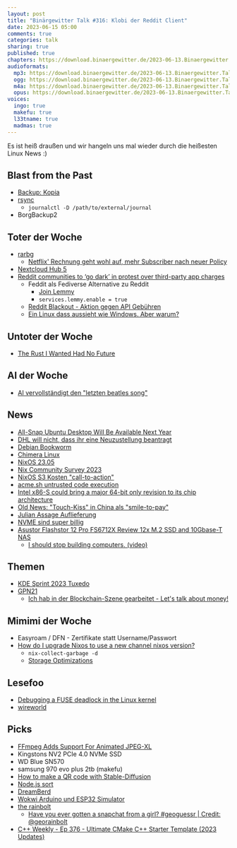 ```yaml
---
layout: post
title: "Binärgewitter Talk #316: Klobi der Reddit Client"
date: 2023-06-15 05:00
comments: true
categories: talk
sharing: true
published: true
chapters: https://download.binaergewitter.de/2023-06-13.Binaergewitter.Talk.316.chapters.txt
audioformats:
  mp3: https://download.binaergewitter.de/2023-06-13.Binaergewitter.Talk.316.mp3
  ogg: https://download.binaergewitter.de/2023-06-13.Binaergewitter.Talk.316.ogg
  m4a: https://download.binaergewitter.de/2023-06-13.Binaergewitter.Talk.316.m4a
  opus: https://download.binaergewitter.de/2023-06-13.Binaergewitter.Talk.316.opus
voices:
  ingo: true
  makefu: true
  l33tname: true
  madmas: true
---
```

Es ist heiß draußen und wir hangeln uns mal wieder durch die heißesten Linux News :)

## Blast from the Past

- [Backup: Kopia](https://kopia.io/)
- [rsync]( https://blog.binaergewitter.de/2023/05/19/binaergewitter-talk-number-315-chatgpt#isso-2271 )
  - `journalctl -D /path/to/external/journal`
- BorgBackup2

## Toter der Woche

- [rarbg]( https://torrentfreak.com/rarbg-shutdown-is-a-major-blow-to-the-pirate-ecosystem-230601/ )
  - [Netflix' Rechnung geht wohl auf, mehr Subscriber nach neuer Policy]( https://www.theverge.com/2023/6/9/23755156/netflix-subscriber-increase-paid-password-sharing-crackdown )
- [Nextcloud Hub 5]( https://nextcloud.com/blog/introducing-hub-5-first-to-deliver-self-hosted-ai-powered-digital-workspace/ )
- [Reddit communities to ‘go dark’ in protest over third-party app charges]( https://www.theguardian.com/technology/2023/jun/11/reddit-communities-to-go-dark-in-protest-over-third-party-app-charges )
  * Feddit als Fediverse Alternative zu Reddit
     - [Join Lemmy](https://join-lemmy.org/instances )
    * `services.lemmy.enable = true`
  * [Reddit Blackout - Aktion gegen API Gebühren](https://feddit.de/post/800018)
  * [Ein Linux dass aussieht wie Windows. Aber warum?](https://www.windowsfx.org/ )

## Untoter der Woche
- [The Rust I Wanted Had No Future](https://graydon2.dreamwidth.org/307291.html)

## AI der Woche

- [AI vervollständigt den "letzten beatles song"]( https://arstechnica.com/information-technology/2023/06/ai-powered-final-beatles-song-due-this-year-says-paul-mccartney/ )

## News
- [All-Snap Ubuntu Desktop Will Be Available Next Year](https://www.omgubuntu.co.uk/2023/05/immutable-all-snap-ubuntu-desktop)
- [DHL will nicht, dass ihr eine Neuzustellung beantragt]( https://www.heise.de/news/DHL-will-keine-praktischen-Links-fuer-Neuzustellungen-9058791.html )
- [Debian Bookworm]( https://linuxnews.de/debian-gnu-linux-12-bookworm-ist-da/ )
- [Chimera Linux]( https://chimera-linux.org/news/2023/06/entering-alpha.html )
- [NixOS 23.05]( https://nixos.org/blog/announcements.html#nixos-23.05 )
- [Nix Community Survey 2023]( https://discourse.nixos.org/t/nix-community-survey-2023/28988 )
- [NixOS S3 Kosten "call-to-action"]( https://discourse.nixos.org/t/the-nixos-foundations-call-to-action-s3-costs-require-community-support/28672 )
- [acme.sh untrusted code execution]( https://github.com/acmesh-official/acme.sh/issues/4659 )
- [Intel x86-S could bring a major 64-bit only revision to its chip architecture]( https://www.notebookcheck.net/Intel-x86-S-could-bring-a-major-64-bit-only-revision-to-its-chip-architecture.719091.0.html )
- [Old News: "Touch-Kiss" in China als "smile-to-pay"]( https://www.theguardian.com/world/2019/sep/04/smile-to-pay-chinese-shoppers-turn-to-facial-payment-technology )
- [Julian Assage Auflieferung](https://netzpolitik.org/2023/julian-assange-britisches-gericht-ebnet-den-weg-zur-auslieferung/)
- [NVME sind super billig]()
- [Asustor Flashstor 12 Pro FS6712X Review 12x M.2 SSD and 10Gbase-T NAS]( https://www.servethehome.com/asustor-flashstor-12-pro-fs6712x-review-12x-m-2-ssd-and-10gbase-t-nas-crucial/ )
  * [I should stop building computers. (video)]( https://www.youtube.com/watch?v=2fKIaalk4_w )

## Themen

- [KDE Sprint 2023 Tuxedo]( https://linuxrocks.online/@tuxedocomputers/110427794850398549 )
- [GPN21]( https://media.ccc.de/c/gpn21 )
  * [Ich hab in der Blockchain-Szene gearbeitet - Let's talk about money!]( https://media.ccc.de/v/gpn21-203-ich-hab-in-der-blockchain-szene-gearbeitet-let-s-talk-about-money- )

## Mimimi der Woche
- Easyroam / DFN - Zertifikate statt Username/Passwort
- [How do I upgrade Nixos to use a new channel nixos version?]( https://unix.stackexchange.com/questions/491727/how-do-i-upgrade-nixos-to-use-a-new-channel-nixos-version )
  * `nix-collect-garbage -d`
  * [Storage Optimizations]( https://nixos.wiki/wiki/Storage_optimization )


## Lesefoo
- [Debugging a FUSE deadlock in the Linux kernel]( https://netflixtechblog.com/debugging-a-fuse-deadlock-in-the-linux-kernel-c75cd7989b6d )
- [wireworld]( https://spritely.institute/news/hoot-wireworld-live-in-browser.html )

## Picks

- [FFmpeg Adds Support For Animated JPEG-XL]( https://www.phoronix.com/news/FFmpeg-Animated-JPEG-XL )
- Kingstons NV2 PCIe 4.0 NVMe SSD
- WD Blue SN570
- samsung 970 evo plus 2tb (makefu)
- [How to make a QR code with Stable-Diffusion]( https://stable-diffusion-art.com/qr-code/ )
- [Node.js sort]( https://twitter.com/ZoltanKochan/status/1659905024846188545)
- [DreamBerd]( https://github.com/TodePond/DreamBerd )
- [Wokwi Arduino und ESP32 Simulator]( https://wokwi.com/ )
- [the rainbolt]( https://twitter.com/georainbolt/status/1666944515670953984 )
  * [Have you ever gotten a snapchat from a girl? #geoguessr | Credit: @georainbolt]( https://www.youtube.com/watch?v=0hUNY9V3_TI )
- [C++ Weekly - Ep 376 - Ultimate CMake C++ Starter Template (2023 Updates)]( https://www.youtube.com/watch?v=ucl0cw9X3e8 )
